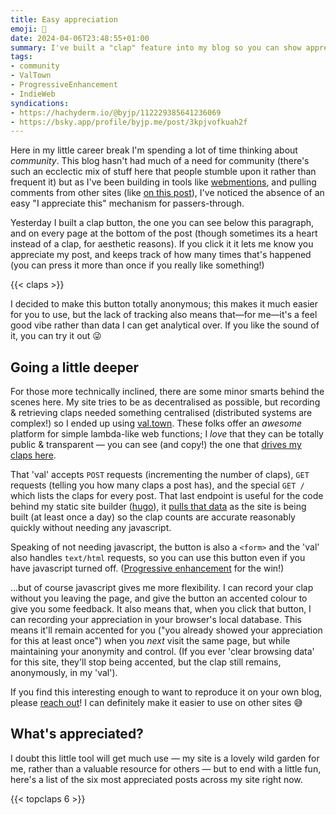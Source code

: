 ```yaml
---
title: Easy appreciation
emoji: 👏
date: 2024-04-06T23:48:55+01:00
summary: I've built a "clap" feature into my blog so you can show appreciation anonymously and easily, if you want.
tags:
- community
- ValTown
- ProgressiveEnhancement
- IndieWeb
syndications:
- https://hachyderm.io/@byjp/112229385641236069
- https://bsky.app/profile/byjp.me/post/3kpjvofkuah2f
---
```


Here in my little career break I'm spending a lot of time thinking about _community_. This blog hasn't had much of a need for community (there's such an ecclectic mix of stuff here that people stumble upon it rather than frequent it) but as I've been building in tools like [webmentions](https://indieweb.org/Webmention), and pulling comments from other sites (like [on this post](/posts/chef-gpt/#interactions)), I've noticed the absence of an easy "I appreciate this" mechanism for passers-through.

Yesterday I built a clap button, the one you can see below this paragraph, and on every page at the bottom of the post (though sometimes its a heart instead of a clap, for aesthetic reasons). If you click it it lets me know you appreciate my post, and keeps track of how many times that's happened (you can press it more than once if you really like something!)

{{< claps >}}

I decided to make this button totally anonymous; this makes it much easier for you to use, but the lack of tracking also means that—for me—it's a feel good vibe rather than data I can get analytical over. If you like the sound of it, you can try it out 😜

## Going a little deeper

For those more technically inclined, there are some minor smarts behind the scenes here. My site tries to be as decentralised as possible, but recording & retrieving claps needed something centralised (distributed systems are complex!) so I ended up using [val.town](https://val.town). These folks offer an _awesome_ platform for simple lambda-like web functions; I _love_ that they can be totally public & transparent — you can see (and copy!) the one that [drives my claps here](https://www.val.town/v/byjp/claps).

That 'val' accepts `POST` requests (incrementing the number of claps), `GET` requests (telling you how many claps a post has), and the special `GET /` which lists the claps for every post. That last endpoint is useful for the code behind my static site builder ([hugo](https://gohugo.io)), it [pulls that data](https://github.com/by-jp/www.byjp.me/blob/38751361ff6b8730428d8227f98189312576a709/layouts/partials/claps.html#L8-L17) as the site is being built (at least once a day) so the clap counts are accurate reasonably quickly without needing any javascript.

Speaking of not needing javascript, the button is also a `<form>` and the 'val' also handles `text/html` requests, so you can use this button even if you have javascript turned off. ([Progressive enhancement](https://developer.mozilla.org/en-US/docs/Glossary/Progressive_Enhancement) for the win!)

…but of course javascript gives me more flexibility. I can record your clap without you leaving the page, and give the button an accented colour to give you some feedback. It also means that, when you click that button, I can recording your appreciation in your browser's local database. This means it'll remain accented for you ("you already showed your appreciation for this at least once") when you _next_ visit the same page, but while maintaining your anonymity and control. (If you ever 'clear browsing data' for this site, they'll stop being accented, but the clap still remains, anonymously, in my 'val').

If you find this interesting enough to want to reproduce it on your own blog, please [reach out](/standing-invitation)! I can definitely make it easier to use on other sites 😅

## What's appreciated?

I doubt this little tool will get much use — my site is a lovely wild garden for me, rather than a valuable resource for others — but to end with a little fun, here's a list of the six most appreciated posts across my site right now.

{{< topclaps 6 >}}
